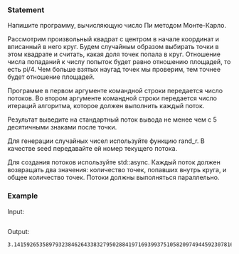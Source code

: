 ### Statement

Напишите программу, вычисляющую число Пи методом Монте-Карло.

        

Рассмотрим произвольный квадрат с центром в начале координат и вписанный в него круг.
        Будем случайным образом выбирать точки в этом квадрате и считать, какая доля точек попала в круг.
        Отношение числа попаданий к числу попыток будет равно отношению площадей, то есть pi/4.
        Чем больше взятых наугад точек мы проверим, тем точнее будет отношение площадей.

    

Программе в первом аргументе командной строки передается число потоков.
        Во втором аргументе командной строки передается число итераций алгоритма, которое должен выполнить каждый поток.



Результат выведите на стандартный поток вывода не менее чем с 5 десятичными знаками после точки.



Для генерации случайных чисел используйте функцию rand_r. В качестве seed передавайте ей номер текущего потока.



Для создания потоков используйте std::async. Каждый поток должен возвращать два значения:
количество точек, попавших внутрь круга, и общее количество точек.
Потоки должны выполняться параллельно.
    

### Example

Input:
```

```

Output:
```
3.141592653589793238462643383279502884197169399375105820974944592307816406286
```


